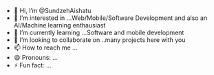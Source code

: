 - 👋 Hi, I’m @SundzehAishatu
- 👀 I’m interested in ...Web/Mobile/Software Development and also an AI/Machine learning enthausiast
- 🌱 I’m currently learning ...Software and mobile development
- 💞️ I’m looking to collaborate on ..many projects here with you
- 📫 How to reach me ...
- 😄 Pronouns: ...
- ⚡ Fun fact: ...

<!---
SundzehAishatu/SundzehAishatu is a ✨ special ✨ repository because its `README.md` (this file) appears on your GitHub profile.
You can click the Preview link to take a look at your changes.
--->
